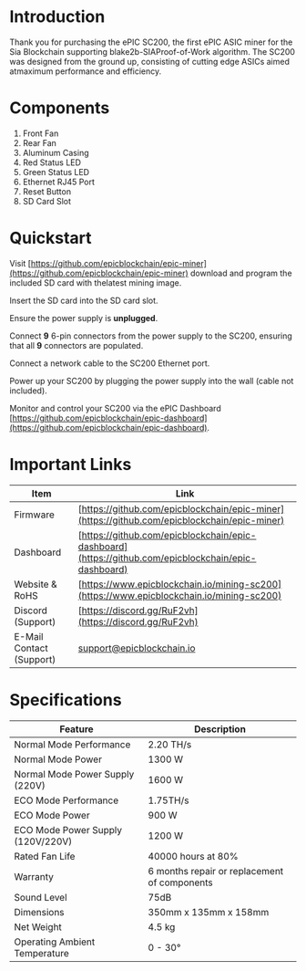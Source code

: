 # Introduction

Thank you for purchasing the ePIC SC200, the first ePIC ASIC miner for the Sia Blockchain supporting blake2b-SIAProof-of-Work algorithm.  The SC200 was designed from the ground up, consisting of cutting edge ASICs aimed atmaximum performance and efficiency.

# Components

1. Front Fan
2. Rear Fan
3. Aluminum Casing
4. Red Status LED
5. Green Status LED
6. Ethernet RJ45 Port
7. Reset Button
8. SD Card Slot

# Quickstart

Visit [https://github.com/epicblockchain/epic-miner](https://github.com/epicblockchain/epic-miner) download and program the included SD card with thelatest mining image.

Insert the SD card into the SD card slot.

Ensure the power supply is **unplugged**.

Connect **9** 6-pin connectors from the power supply to the SC200, ensuring that all **9** connectors are populated.

Connect a network cable to the SC200 Ethernet port.

Power up your SC200 by plugging the power supply into the wall (cable not included).

Monitor and control your SC200 via the ePIC Dashboard [https://github.com/epicblockchain/epic-dashboard](https://github.com/epicblockchain/epic-dashboard).

# Important Links

| **Item** | **Link** | 
---                      | ---
Firmware                 | [https://github.com/epicblockchain/epic-miner](https://github.com/epicblockchain/epic-miner)
Dashboard                | [https://github.com/epicblockchain/epic-dashboard](https://github.com/epicblockchain/epic-dashboard)
Website & RoHS           | [https://www.epicblockchain.io/mining-sc200](https://www.epicblockchain.io/mining-sc200)
Discord (Support)        | [https://discord.gg/RuF2vh](https://discord.gg/RuF2vh)
E-Mail Contact (Support) | [support@epicblockchain.io](support@epicblockchain.io)

# Specifications

| Feature | Description |
---                               | ---
Normal Mode Performance           | 2.20 TH/s
Normal Mode Power                 | 1300 W
Normal Mode Power Supply (220V)   | 1600 W
ECO Mode Performance              | 1.75TH/s
ECO Mode Power                    | 900 W
ECO Mode Power Supply (120V/220V) | 1200 W
Rated Fan Life                    | 40000 hours at 80%
Warranty                          | 6 months repair or replacement of components
Sound Level                       | 75dB
Dimensions                        | 350mm x 135mm x 158mm
Net Weight                        | 4.5 kg
Operating Ambient Temperature     | 0 - 30&deg;
